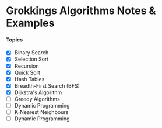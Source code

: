 # Grokkings Algorithms Notes & Examples

#### Topics
- [x] Binary Search
- [x] Selection Sort
- [x] Recursion
- [x] Quick Sort
- [x] Hash Tables
- [X] Breadth-First Search (BFS)
- [X] Dijkstra's Algorithm
- [ ] Greedy Algorithms
- [ ] Dynamic Programming
- [ ] K-Nearest Neighbours
- [ ] Dynamic Programming
